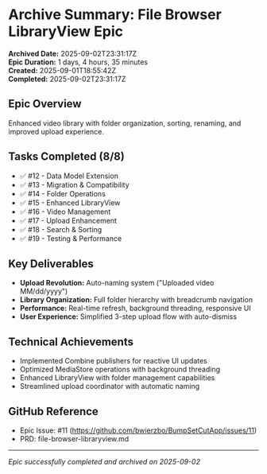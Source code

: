 # Archive Summary: File Browser LibraryView Epic

**Archived Date:** 2025-09-02T23:31:17Z  
**Epic Duration:** 1 days, 4 hours, 35 minutes  
**Created:** 2025-09-01T18:55:42Z  
**Completed:** 2025-09-02T23:31:17Z  

## Epic Overview
Enhanced video library with folder organization, sorting, renaming, and improved upload experience.

## Tasks Completed (8/8)
- ✅ #12 - Data Model Extension
- ✅ #13 - Migration & Compatibility  
- ✅ #14 - Folder Operations
- ✅ #15 - Enhanced LibraryView
- ✅ #16 - Video Management
- ✅ #17 - Upload Enhancement
- ✅ #18 - Search & Sorting
- ✅ #19 - Testing & Performance

## Key Deliverables
- **Upload Revolution:** Auto-naming system ("Uploaded video MM/dd/yyyy")
- **Library Organization:** Full folder hierarchy with breadcrumb navigation
- **Performance:** Real-time refresh, background threading, responsive UI
- **User Experience:** Simplified 3-step upload flow with auto-dismiss

## Technical Achievements
- Implemented Combine publishers for reactive UI updates
- Optimized MediaStore operations with background threading
- Enhanced LibraryView with folder management capabilities
- Streamlined upload coordinator with automatic naming

## GitHub Reference
- Epic Issue: #11 (https://github.com/bwierzbo/BumpSetCutApp/issues/11)
- PRD: file-browser-libraryview.md

---
*Epic successfully completed and archived on 2025-09-02*